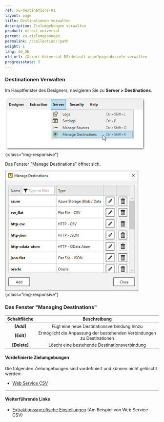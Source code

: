 ```yaml
---
ref: xu-destinations-01
layout: page
title: Destinationen verwalten
description: Zielumgebungen verwalten
product: xtract-universal
parent: xu-zielumgebungen
permalink: /:collection/:path
weight: 1
lang: de_DE
old_url: /Xtract-Universal-DE/default.aspx?pageid=ziele-verwalten
progressstate: 5
---
```

### Destinationen Verwalten
Im Hauptfenster des Designers, navigieren Sie zu **Server > Destinations**.

![Manage-Shared-Destinations](/img/content/xu/sever_manage_dest.png){:class="img-responsive"}

Das Fenster "Manage Destinations" öffnet sich.

![Manage-Shared-Destinations](/img/content/Manage-Shared-Destinations.png){:class="img-responsive"}

### Das Fenster "Managing Destinations"

| Schaltfläche | Beschreibung | 
| :------: |:---: | 
| **[Add]** | Fügt eine neue Destinationsverbindung hinzu |
| **[Edit]** | Ermöglicht die Anpassung der bestehenden Verbindungen zu Destinationen | 
| **[Delete]** | Löscht eine bestehende Destinationsverbindung | 



#### Vordefinierte Zielumgebungen
Die folgenden Zielumgebungen sind vordefiniert und können nicht gelöscht werden:
- [Web Service CSV](./csv-via-http)


******
#### Weiterführende Links
- [Extraktionsspezifische Einstellungen](./csv-via-http#csv-settings) (Am Beispiel von Web Service CSV)

